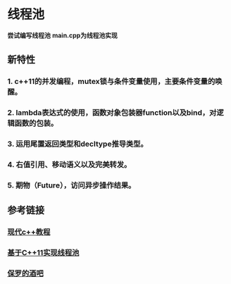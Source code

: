 # 线程池
**尝试编写线程池**
**main.cpp为线程池实现**
## 新特性
### 1. c++11的并发编程，mutex锁与条件变量使用，主要条件变量的唤醒。
### 2. lambda表达式的使用，函数对象包装器function以及bind，对逻辑函数的包装。
### 3. 运用尾置返回类型和decltype推导类型。
### 4. 右值引用、移动语义以及完美转发。
### 5. 期物（Future），访问异步操作结果。


## 参考链接
### [现代c++教程](https://changkun.de/modern-cpp/zh-cn/00-preface/)
### [基于C++11实现线程池](https://zhuanlan.zhihu.com/p/367309864) 
### [保罗的酒吧](https://paul.pub/)
